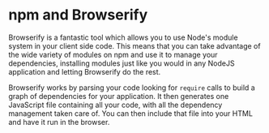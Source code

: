 # npm and Browserify

Browserify is a fantastic tool which allows you to use Node's module system in your client side code. This means that you can take advantage of the wide variety of modules on npm and use it to manage your dependencies, installing modules just like you would in any NodeJS application and letting Browserify do the rest.

Browserify works by parsing your code looking for `require` calls to build a graph of dependencies for your application. It then generates one JavaScript file containing all your code, with all the dependency management taken care of. You can then include that file into your HTML and have it run in the browser.
